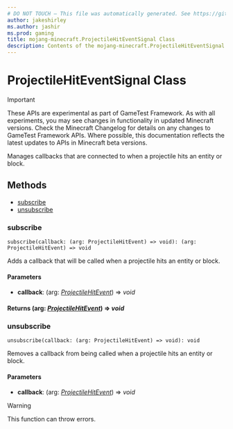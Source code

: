 ```yaml
---
# DO NOT TOUCH — This file was automatically generated. See https://github.com/Mojang/MinecraftScriptingApiDocsGenerator to modify descriptions, examples, etc.
author: jakeshirley
ms.author: jashir
ms.prod: gaming
title: mojang-minecraft.ProjectileHitEventSignal Class
description: Contents of the mojang-minecraft.ProjectileHitEventSignal class.
---
```

# ProjectileHitEventSignal Class
>[!IMPORTANT]
>These APIs are experimental as part of GameTest Framework. As with all experiments, you may see changes in functionality in updated Minecraft versions. Check the Minecraft Changelog for details on any changes to GameTest Framework APIs. Where possible, this documentation reflects the latest updates to APIs in Minecraft beta versions.

Manages callbacks that are connected to when a projectile hits an entity or block.

## Methods
- [subscribe](#subscribe)
- [unsubscribe](#unsubscribe)
  
### **subscribe**
`
subscribe(callback: (arg: ProjectileHitEvent) => void): (arg: ProjectileHitEvent) => void
`

Adds a callback that will be called when a projectile hits an entity or block.
#### **Parameters**
- **callback**: (arg: [*ProjectileHitEvent*](ProjectileHitEvent.md)) => *void*

#### **Returns** (arg: [*ProjectileHitEvent*](ProjectileHitEvent.md)) => *void*


### **unsubscribe**
`
unsubscribe(callback: (arg: ProjectileHitEvent) => void): void
`

Removes a callback from being called when a projectile hits an entity or block.
#### **Parameters**
- **callback**: (arg: [*ProjectileHitEvent*](ProjectileHitEvent.md)) => *void*


> [!WARNING]
> This function can throw errors.

